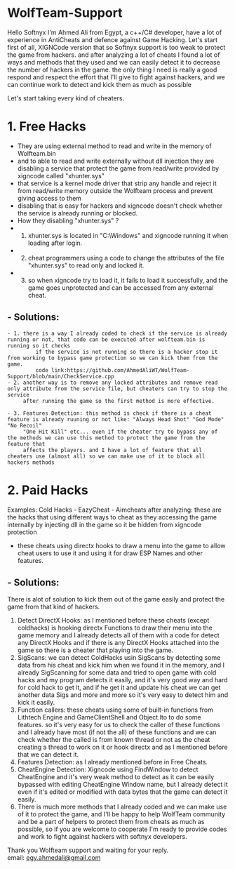 # WolfTeam-Support
Hello Softnyx
I'm Ahmed Ali from Egypt, a c++/C# developer, have a lot of experience in AntiCheats and defence against Game Hacking.
Let's start
first of all, XIGNCode version that so
Softnyx support is too weak to protect the game from hackers.
and after analyzing a lot of cheats I found a lot of ways and methods that they used and we can easily detect it to decrease the number of hackers in the game.
the only thing I need is really a good respond and respect the effort that I'll give to fight against hackers, and we can continue work to detect and kick them as much as possible

Let's start taking every kind of cheaters.

# 1. Free Hacks
- They are using external method to read and write in the memory of Wolfteam.bin
- and to able to read and write externally without dll injection they are disabling a service that protect the game from read/write provided by xigncode
  called "xhunter.sys"
- that service is a kernel mode driver that strip any handle and reject it from read/write memory outside the Wolfteam process and prevent giving access to them
- disabling that is easy for hackers and xigncode doesn't check whether the service is already running or blocked.
- How they disabling "xhunter.sys" ?
- 1. xhunter.sys is located in "C:\Windows" and xigncode running it when loading after login.
- 2. cheat programmers using a code to change the attributes of the file "xhunter.sys" to read only and locked it.
- 3. so when xigncode try to load it, it fails to load it successfully, and the game goes unprotected and can be accessed from any external cheat.
## - Solutions: 
	- 1. there is a way I already coded to check if the service is already running or not, that code can be executed after wolfteam.bin is running so it checks
     	     if the service is not running so there is a hacker stop it from working to bypass game protection so we can kick them from the game.
     	     code link:https://github.com/AhmedAliWT/WolfTeam-Support/blob/main/CheckService.cpp
	- 2. another way is to remove any locked attributes and remove read only attribute from the service file, but cheaters can try to stop the service
	     after running the game so the first method is more effective.

	- 3. Features Detection: this method is check if there is a cheat feature is already ruuning or not like: "Always Head Shot" "God Mode" "No Recoil"
	     "One Hit Kill" etc... even if the cheater try to bypass any of the methods we can use this method to protect the game from the feature that 
	     affects the players. and I have a lot of feature that all cheaters use (almost all) so we can make use of it to block all hackers methods
	
# 2. Paid Hacks
Examples: Cold Hacks - EazyCheat - Aimcheats
after analyzing: these are the hacks that using different ways to cheat as they accessing the game internally by injecting dll in the game so it be hidden
from xigncode protection
- these cheats using directx hooks to draw a menu into the game to allow cheat users to use it and using it for draw ESP Names and other features.
## - Solutions:
  There is alot of solution to kick them out of the game easily and protect the game from that kind of hackers.
1. Detect DirectX Hooks: as I mentioned before these cheats (except coldhacks) is hooking directx Functions to draw their menu into the game memory
	   and I already detects all of them with a code for detect any DirectX Hooks and if there is any DirectX Hooks attached into the game so there is 
	   a cheater that playing into the game.
2. SigScans: we can detect ColdHacks usin SigScans by detecting some data from his cheat and kick him when we found it in the memory, and I already
	   SigScanning for some data and tried to open game with cold hacks and my program detects it easily, and it's very good way and hard for cold hack
	   to get it, and if he get it and update his cheat we can get another data Sigs and more and more so it's very easy to detect him and kick it easily.
3. Function callers: these cheats using some of built-in functions from Lithtech Engine and GameClientShell and Object.lto to do some features.
	   so it's very easy for us to check the caller of these functions and I already have most (if not the all) of these functions and we can check whether
	   the called is from known thread or not as the cheat creating a thread to work on it or hook directx and as I mentioned before that we can detect it.
4. Features Detection: as I already mentioned before in Free Cheats.
5. CheatEngine Detection: Xigncode using FindWindow to detect CheatEngine and it's very weak method to detect as it can be easily bypassed with
	   editing CheatEngine Window name, but I already detect it even if it's edited or modified with data bytes that the game can detect it easily.
6. There is much more methods that I already coded and we can make use of it to protect the game, and I'll be happy to help WolfTeam community 
	   and be a part of helpers to protect them from cheats as much as possible, so if you are welcome to cooperate I'm ready to provide codes and 
	   work to fight against hackers with softnyx developers.

Thank you Wolfteam support and waiting for your reply.	
email: egy.ahmedali@gmail.com
